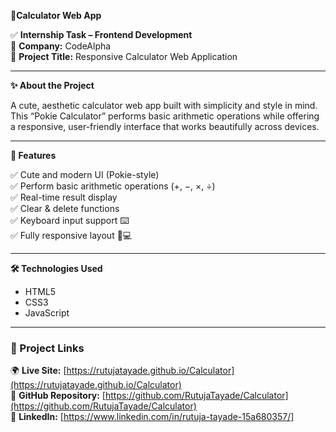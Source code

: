 **🔢Calculator Web App**

✅ **Internship Task – Frontend Development**  
🏢 **Company:** CodeAlpha  
📄 **Project Title:** Responsive Calculator Web Application

---

**✨ About the Project**

A cute, aesthetic calculator web app built with simplicity and style in mind.  
This “Pokie Calculator” performs basic arithmetic operations while offering a responsive, user-friendly interface that works beautifully across devices.

---

**🔹 Features**

✅ Cute and modern UI (Pokie-style)  
✅ Perform basic arithmetic operations (+, −, ×, ÷)  
✅ Real-time result display  
✅ Clear & delete functions   
✅ Keyboard input support ⌨️  
✅ Fully responsive layout 📱💻

---

**🛠 Technologies Used**

- HTML5  
- CSS3  
- JavaScript

---

### 🔗 Project Links

🌍 **Live Site:** [https://rutujatayade.github.io/Calculator](https://rutujatayade.github.io/Calculator)  
📂 **GitHub Repository:** [https://github.com/RutujaTayade/Calculator](https://github.com/RutujaTayade/Calculator)  
🔗 **LinkedIn:** [https://www.linkedin.com/in/rutuja-tayade-15a680357/]
